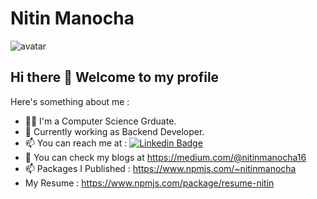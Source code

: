 

<!--
**nitinmanocha/nitinmanocha** is a ✨ _special_ ✨ repository because its `README.md` (this file) appears on your GitHub profile.

Here are some ideas to get you started:

- 🔭 I’m currently working on ...
- 🌱 I’m currently learning ...
- 👯 I’m looking to collaborate on ...
- 🤔 I’m looking for help with ...
-  Ask me about ...
- 📫 How to reach me: ...
- 😄 Pronouns: ...
- ⚡ Fun fact: ...
-->
# Nitin Manocha 

<img src="https://miro.medium.com/max/680/0*gqO3slLmGb4mUeje.gif" alt="avatar"/>

## Hi there 👋  Welcome to my profile

Here's something about me :

- 💁‍♀️ I'm a Computer Science Grduate.
- 📖 Currently working as Backend Developer. 
- 📫 You can reach me at : [![Linkedin Badge](https://img.shields.io/badge/-LinkedIn-blue?style=flat-square&logo=Linkedin&logoColor=white&link=https://www.linkedin.com/in/anushka-yadav/)](https://www.linkedin.com/in/nitin-manocha-645575147/)
 - 💬 You can check my blogs at https://medium.com/@nitinmanocha16
 - 📫 Packages I Published : https://www.npmjs.com/~nitinmanocha
 - My Resume : https://www.npmjs.com/package/resume-nitin
